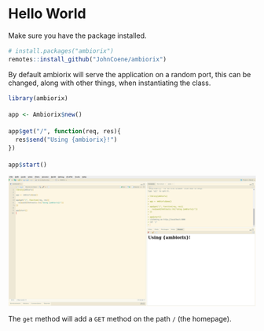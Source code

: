 # Hello World

Make sure you have the package installed.

```r
# install.packages("ambiorix")
remotes::install_github("JohnCoene/ambiorix")
```

By default ambiorix will serve the application on a random port, this can be changed, along with other things, when instantiating the class.

```r
library(ambiorix)

app <- Ambiorix$new()

app$get("/", function(req, res){
  res$send("Using {ambiorix}!")
})

app$start()
```

![](../_assets/rstudio.png)

The `get` method will add a `GET` method on the path `/` (the homepage).
